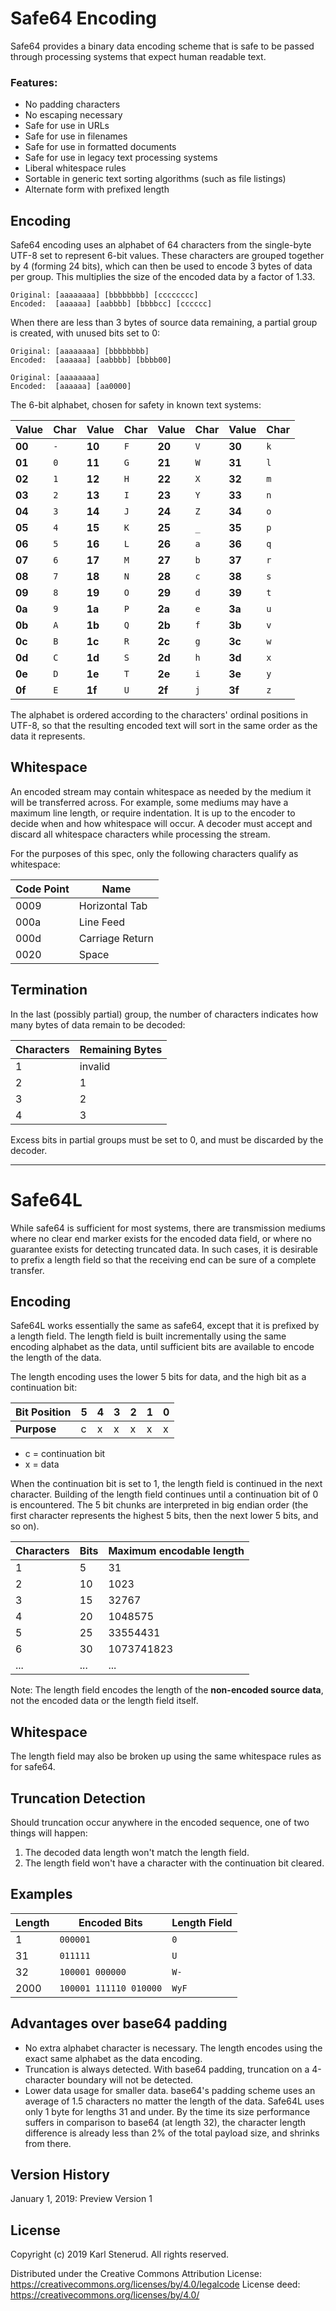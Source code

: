 Safe64 Encoding
===============

Safe64 provides a binary data encoding scheme that is safe to be passed through processing systems that expect human readable text.

### Features:

 * No padding characters
 * No escaping necessary
 * Safe for use in URLs
 * Safe for use in filenames
 * Safe for use in formatted documents
 * Safe for use in legacy text processing systems
 * Liberal whitespace rules
 * Sortable in generic text sorting algorithms (such as file listings)
 * Alternate form with prefixed length


Encoding
--------

Safe64 encoding uses an alphabet of 64 characters from the single-byte UTF-8 set to represent 6-bit values. These characters are grouped together by 4 (forming 24 bits), which can then be used to encode 3 bytes of data per group. This multiplies the size of the encoded data by a factor of 1.33.

    Original: [aaaaaaaa] [bbbbbbbb] [cccccccc]
    Encoded:  [aaaaaa] [aabbbb] [bbbbcc] [cccccc]

When there are less than 3 bytes of source data remaining, a partial group is created, with unused bits set to 0:

    Original: [aaaaaaaa] [bbbbbbbb]
    Encoded:  [aaaaaa] [aabbbb] [bbbb00]

    Original: [aaaaaaaa]
    Encoded:  [aaaaaa] [aa0000]

The 6-bit alphabet, chosen for safety in known text systems:

| Value  | Char | Value  | Char | Value  | Char | Value  | Char |
| ------ | ---- | ------ | ---- | ------ | ---- | ------ | ---- |
| **00** | `-`  | **10** | `F`  | **20** | `V`  | **30** | `k`  |
| **01** | `0`  | **11** | `G`  | **21** | `W`  | **31** | `l`  |
| **02** | `1`  | **12** | `H`  | **22** | `X`  | **32** | `m`  |
| **03** | `2`  | **13** | `I`  | **23** | `Y`  | **33** | `n`  |
| **04** | `3`  | **14** | `J`  | **24** | `Z`  | **34** | `o`  |
| **05** | `4`  | **15** | `K`  | **25** | `_`  | **35** | `p`  |
| **06** | `5`  | **16** | `L`  | **26** | `a`  | **36** | `q`  |
| **07** | `6`  | **17** | `M`  | **27** | `b`  | **37** | `r`  |
| **08** | `7`  | **18** | `N`  | **28** | `c`  | **38** | `s`  |
| **09** | `8`  | **19** | `O`  | **29** | `d`  | **39** | `t`  |
| **0a** | `9`  | **1a** | `P`  | **2a** | `e`  | **3a** | `u`  |
| **0b** | `A`  | **1b** | `Q`  | **2b** | `f`  | **3b** | `v`  |
| **0c** | `B`  | **1c** | `R`  | **2c** | `g`  | **3c** | `w`  |
| **0d** | `C`  | **1d** | `S`  | **2d** | `h`  | **3d** | `x`  |
| **0e** | `D`  | **1e** | `T`  | **2e** | `i`  | **3e** | `y`  |
| **0f** | `E`  | **1f** | `U`  | **2f** | `j`  | **3f** | `z`  |

The alphabet is ordered according to the characters' ordinal positions in UTF-8, so that the resulting encoded text will sort in the same order as the data it represents.


Whitespace
----------

An encoded stream may contain whitespace as needed by the medium it will be transferred across. For example, some mediums may have a maximum line length, or require indentation. It is up to the encoder to decide when and how whitespace will occur. A decoder must accept and discard all whitespace characters while processing the stream.

For the purposes of this spec, only the following characters qualify as whitespace:

| Code Point | Name            |
| ---------- | --------------- |
| 0009       | Horizontal Tab  |
| 000a       | Line Feed       |
| 000d       | Carriage Return |
| 0020       | Space           |


Termination
-----------

In the last (possibly partial) group, the number of characters indicates how many bytes of data remain to be decoded:

| Characters | Remaining Bytes |
| ---------- | --------------- |
| 1          | invalid         |
| 2          | 1               |
| 3          | 2               |
| 4          | 3               |

Excess bits in partial groups must be set to 0, and must be discarded by the decoder.

------------------------------------------------------------------------------



Safe64L
=======

While safe64 is sufficient for most systems, there are transmission mediums where no clear end marker exists for the encoded data field, or where no guarantee exists for detecting truncated data. In such cases, it is desirable to prefix a length field so that the receiving end can be sure of a complete transfer.


Encoding
--------

Safe64L works essentially the same as safe64, except that it is prefixed by a length field. The length field is built incrementally using the same encoding alphabet as the data, until sufficient bits are available to encode the length of the data.

The length encoding uses the lower 5 bits for data, and the high bit as a continuation bit:

| Bit Position | 5 | 4 | 3 | 2 | 1 | 0 |
| ------------ | - | - | - | - | - | - |
| **Purpose**  | c | x | x | x | x | x |

 * c = continuation bit
 * x = data

When the continuation bit is set to 1, the length field is continued in the next character. Building of the length field continues until a continuation bit of 0 is encountered. The 5 bit chunks are interpreted in big endian order (the first character represents the highest 5 bits, then the next lower 5 bits, and so on).

| Characters | Bits | Maximum encodable length |
| ---------- | ---- | ------------------------ |
| 1          |    5 |                       31 |
| 2          |   10 |                     1023 |
| 3          |   15 |                    32767 |
| 4          |   20 |                  1048575 |
| 5          |   25 |                 33554431 |
| 6          |   30 |               1073741823 |
| ...        |  ... |                      ... |

Note: The length field encodes the length of the **non-encoded source data**, not the encoded data or the length field itself.


Whitespace
----------

The length field may also be broken up using the same whitespace rules as for safe64.


Truncation Detection
--------------------

Should truncation occur anywhere in the encoded sequence, one of two things will happen:

 1. The decoded data length won't match the length field.
 2. The length field won't have a character with the continuation bit cleared.


Examples
--------

| Length | Encoded Bits           | Length Field |
| ------ | ---------------------- | ------------ |
|      1 | `000001`               | `0`          |
|     31 | `011111`               | `U`          |
|     32 | `100001 000000`        | `W-`         |
|   2000 | `100001 111110 010000` | `WyF`        |


Advantages over base64 padding
------------------------------

 * No extra alphabet character is necessary. The length encodes using the exact same alphabet as the data encoding.
 * Truncation is always detected. With base64 padding, truncation on a 4-character boundary will not be detected.
 * Lower data usage for smaller data. base64's padding scheme uses an average of 1.5 characters no matter the length of the data. Safe64L uses only 1 byte for lengths 31 and under. By the time its size performance suffers in comparison to base64 (at length 32), the character length difference is already less than 2% of the total payload size, and shrinks from there.



Version History
---------------

January 1, 2019: Preview Version 1



License
-------

Copyright (c) 2019 Karl Stenerud. All rights reserved.

Distributed under the Creative Commons Attribution License: https://creativecommons.org/licenses/by/4.0/legalcode
License deed: https://creativecommons.org/licenses/by/4.0/
